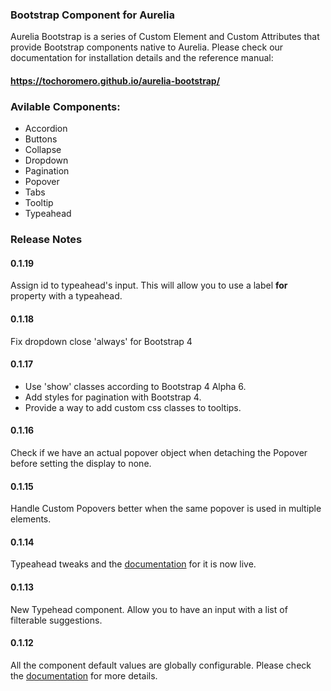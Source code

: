 ### Bootstrap Component for Aurelia

Aurelia Bootstrap is a series of Custom Element and Custom Attributes that provide Bootstrap components native to Aurelia.
Please check our documentation for installation details and the reference manual:
#### https://tochoromero.github.io/aurelia-bootstrap/

### Avilable Components:
* Accordion
* Buttons
* Collapse
* Dropdown
* Pagination
* Popover
* Tabs
* Tooltip
* Typeahead

### Release Notes

#### 0.1.19
Assign id to typeahead's input. This will allow you to use a label <strong>for</strong> property with a typeahead.

#### 0.1.18
Fix dropdown close 'always' for Bootstrap 4

#### 0.1.17
* Use 'show' classes according to Bootstrap 4 Alpha 6.
* Add styles for pagination with Bootstrap 4.
* Provide a way to add custom css classes to tooltips.

#### 0.1.16
Check if we have an actual popover object when detaching the Popover before setting the display to none.

#### 0.1.15
Handle Custom Popovers better when the same popover is used in multiple elements.

#### 0.1.14
Typeahead tweaks and the [documentation](https://tochoromero.github.io/aurelia-bootstrap/#/typeahead) for it is now live.

#### 0.1.13
New Typehead component. Allow you to have an input with a list of filterable suggestions.

#### 0.1.12
All the component default values are globally configurable. Please check the [documentation](https://tochoromero.github.io/aurelia-bootstrap/#/defaults) for more details.

